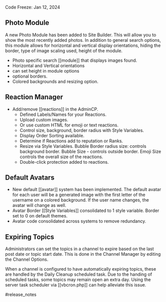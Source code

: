 Code Freeze: Jan 12, 2024

## Photo Module

A new Photo Module has been added to Site Builder. This will allow you to show the most recently added photos. In addition to general search options, this module allows for horizontal and vertical display orientations, hiding the border, type of image scaling used, height of the module.

- Photo specific search [[module]] that displays images found. 
- Horizontal and Vertical orientations
- can set height in module options
- optional borders.
- Colored backgrounds and resizing option.

## Reaction Manager

- Add/remove [[reactions]] in the AdminCP.
	- Defined Labels/Names for your Reactions.
	- Upload custom images.
	- Or use custom HTML for emoji or text reactions.
	- Control size, background, border radius with Style Variables.
	- Display Order Sorting available.
	- Determine if Reactions add to reputation or Ranks.
	- Resize via Style Variables. Bubble Border radius size: controls background border.  Bubble Size - controls outside border. Emoji Size controls the overall size of the reactions. 
	- Double-click protection added to reactions.

## Default Avatars

- New default [[avatar]] system has been implemented. The default avatar for each user will be a generated image with the first letter of the username on a colored background. If the user name changes, the avatar will change as well.
- Avatar Border [[Style Variables]] consolidated to 1 style variable. Border set to 0 on default themes.
- Avatar code consolidated across systems to remove redundancy. 

## Expiring Topics

Administrators can set the topics in a channel to expire based on the last post date or topic start date. This is done in the Channel Manager by editing the Channel Options.

When a channel is configured to have automatically expiring topics, these are handled by the Daily Cleanup scheduled task. Due to the handing of scheduled tasks, some topics may remain open an extra day. Using the server task scheduler via [[vbcron.php]] can help alleviate this issue.

#release_notes


